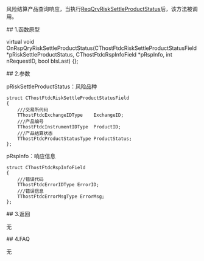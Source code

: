 <p>风险结算产品查询响应，当执行<a href="../../CTHOSTFTDCTRADERSPI/REQQRYRISKSETTLEPRODUCTSTATUS/">ReqQryRiskSettleProductStatus</a>后，该方法被调用。</p>
<span class="anchor" id="e048c333-d542-48f2-92c4-e1fbe75d677e"></span>
## 1.函数原型
<p>virtual void OnRspQryRiskSettleProductStatus(CThostFtdcRiskSettleProductStatusField *pRiskSettleProductStatus, CThostFtdcRspInfoField *pRspInfo, int nRequestID, bool bIsLast) {};</p>
<span class="anchor" id="e3c69b99-e722-4e28-8791-280fadf9cdf9"></span>
## 2.参数
<p>pRiskSettleProductStatus：风险品种</p>
<pre><code>struct CThostFtdcRiskSettleProductStatusField
{
    ///交易所代码
    TThostFtdcExchangeIDType    ExchangeID;
    ///产品编号
    TThostFtdcInstrumentIDType  ProductID;
    ///产品结算状态
    TThostFtdcProductStatusType ProductStatus;
};
</code></pre>
<p>pRspInfo：响应信息</p>
<pre><code>struct CThostFtdcRspInfoField
{
    ///错误代码
    TThostFtdcErrorIDType ErrorID;
    ///错误信息
    TThostFtdcErrorMsgType ErrorMsg;
};
</code></pre>
<span class="anchor" id="780b2b5a-db4e-40b9-8118-50a078200de8"></span>
## 3.返回
<p>无</p>
<span class="anchor" id="817b922f-30cb-40fa-b751-b1a77edf0bc3"></span>
## 4.FAQ
<p>无</p>
